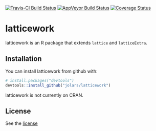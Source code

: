
<!-- README.md is generated from README.Rmd. Please edit that file -->
[![Travis-CI Build Status](https://travis-ci.org/jolars/latticework.svg?branch=master)](https://travis-ci.org/jolars/latticework) [![AppVeyor Build Status](https://ci.appveyor.com/api/projects/status/github/jolars/latticework?branch=master&svg=true)](https://ci.appveyor.com/project/jolars/latticework) [![Coverage Status](https://img.shields.io/codecov/c/github/jolars/latticework/master.svg)](https://codecov.io/github/jolars/latticework?branch=master)

latticework
===========

latticework is an R package that extends `lattice` and `latticeExtra`.

Installation
------------

You can install latticework from github with:

``` r
# install.packages("devtools")
devtools::install_github("jolars/latticework")
```

latticework is not currently on CRAN.

License
-------

See the [license](LICENSE)
